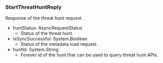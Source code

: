 ### StartThreatHuntReply
Response of the threat hunt request.

- huntStatus: AsyncRequestStatus
  - Status of the threat hunt.
- isSyncSuccessful: System.Boolean
  - Status of the metadata load request.
- huntId: System.String
  - Forever id of the hunt that can be used
 to query threat hunt APIs.
